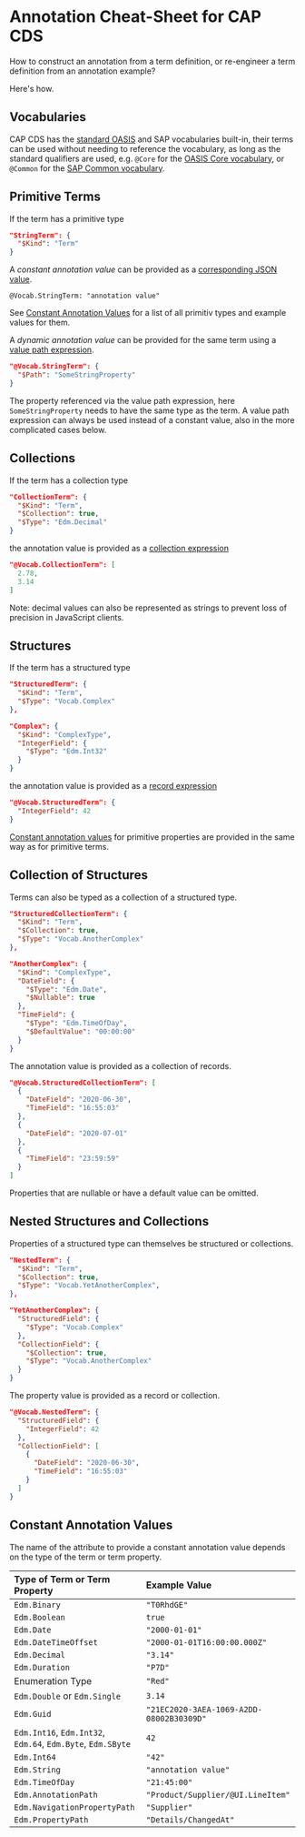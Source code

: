 # Annotation Cheat-Sheet for CAP CDS

How to construct an annotation from a term definition, or re-engineer a term definition from an annotation example?

Here's how.

## Vocabularies

CAP CDS has the [standard OASIS](https://github.com/oasis-tcs/odata-vocabularies#further-description-of-this-repository)
and SAP vocabularies built-in,
their terms can be used without needing to reference the vocabulary,
as long as the standard qualifiers are used, e.g. `@Core` for the [OASIS Core vocabulary](https://github.com/oasis-tcs/odata-vocabularies/blob/master/vocabularies/Org.OData.Core.V1.md),
or `@Common`  for the [SAP Common vocabulary](../vocabularies/Common.md).

## Primitive Terms

If the term has a primitive type

```json
"StringTerm": {
  "$Kind": "Term"
}
```

A _constant annotation value_ can be provided as a [corresponding JSON value](https://docs.oasis-open.org/odata/odata-csdl-json/v4.01/odata-csdl-json-v4.01.html#sec_ConstantExpression).

```cds
@Vocab.StringTerm: "annotation value"
```

See [Constant Annotation Values](#constant-annotation-values) for a list of all primitiv types and example values for them.

A _dynamic annotation value_ can be provided for the same term using a [value path expression](https://docs.oasis-open.org/odata/odata-csdl-json/v4.01/odata-csdl-json-v4.01.html#sec_ValuePath).

```json
"@Vocab.StringTerm": {
  "$Path": "SomeStringProperty"
}
```

The property referenced via the value path expression, here `SomeStringProperty` needs to have the same type as the term. A value path expression can always be used instead of a constant value, also in the more complicated cases below.

## Collections

If the term has a collection type

```json
"CollectionTerm": {
  "$Kind": "Term",
  "$Collection": true,
  "$Type": "Edm.Decimal"
}
```

the annotation value is provided as a [collection expression](https://docs.oasis-open.org/odata/odata-csdl-json/v4.01/odata-csdl-json-v4.01.html#sec_Collection)

```json
"@Vocab.CollectionTerm": [
  2.78,
  3.14
]
```

Note: decimal values can also be represented as strings to prevent loss of precision in JavaScript clients.

## Structures

If the term has a structured type

```json
"StructuredTerm": {
  "$Kind": "Term",
  "$Type": "Vocab.Complex"
},

"Complex": {
  "$Kind": "ComplexType",
  "IntegerField": {
    "$Type": "Edm.Int32"
  }
}
```

the annotation value is provided as a [record expression](https://docs.oasis-open.org/odata/odata-csdl-json/v4.01/odata-csdl-json-v4.01.html#sec_Record)

```json
"@Vocab.StructuredTerm": {
  "IntegerField": 42
}
```

[Constant annotation values](#constant-annotation-values) for primitive properties are provided in the same way as for primitive terms.

## Collection of Structures

Terms can also be typed as a collection of a structured type.

```json
"StructuredCollectionTerm": {
  "$Kind": "Term",
  "$Collection": true,
  "$Type": "Vocab.AnotherComplex"
},

"AnotherComplex": {
  "$Kind": "ComplexType",
  "DateField": {
    "$Type": "Edm.Date",
    "$Nullable": true
  },
  "TimeField": {
    "$Type": "Edm.TimeOfDay",
    "$DefaultValue": "00:00:00"
  }
}
```

The annotation value is provided as a collection of records.

```json
"@Vocab.StructuredCollectionTerm": [
  {
    "DateField": "2020-06-30",
    "TimeField": "16:55:03"
  },
  {
    "DateField": "2020-07-01"
  },
  {
    "TimeField": "23:59:59"
  }
]
```

Properties that are nullable or have a default value can be omitted.

## Nested Structures and Collections

Properties of a structured type can themselves be structured or collections.

```json
"NestedTerm": {
  "$Kind": "Term",
  "$Collection": true,
  "$Type": "Vocab.YetAnotherComplex",
},

"YetAnotherComplex": {
  "StructuredField": {
    "$Type": "Vocab.Complex"
  },
  "CollectionField": {
    "$Collection": true,
    "$Type": "Vocab.AnotherComplex"
  }
}
```

The property value is provided as a record or collection.

```json
"@Vocab.NestedTerm": {
  "StructuredField": {
    "IntegerField": 42
  },
  "CollectionField": [
    {
      "DateField": "2020-06-30",
      "TimeField": "16:55:03"
    }
  ]
}
```

## Constant Annotation Values

The name of the attribute to provide a constant annotation value depends on the type of the term or term property.

| Type of Term or Term Property | Example Value |
|:-|:-|
| `Edm.Binary` | `"T0RhdGE"` |
| `Edm.Boolean` | `true` |
| `Edm.Date` | `"2000-01-01"` |
| `Edm.DateTimeOffset` | `"2000-01-01T16:00:00.000Z"` |
| `Edm.Decimal` | `"3.14"` |
| `Edm.Duration` | `"P7D"` |
| Enumeration Type | `"Red"` |
| `Edm.Double` or `Edm.Single` | `3.14` |
| `Edm.Guid` | `"21EC2020-3AEA-1069-A2DD-08002B30309D"` |
| `Edm.Int16`, `Edm.Int32`, `Edm.64`, `Edm.Byte`, `Edm.SByte` | `42` |
| `Edm.Int64` | `"42"` |
| `Edm.String` | `"annotation value"` |
| `Edm.TimeOfDay` | `"21:45:00"` |
| `Edm.AnnotationPath` | `"Product/Supplier/@UI.LineItem"` |
| `Edm.NavigationPropertyPath` | `"Supplier"` |
| `Edm.PropertyPath` | `"Details/ChangedAt"` |
